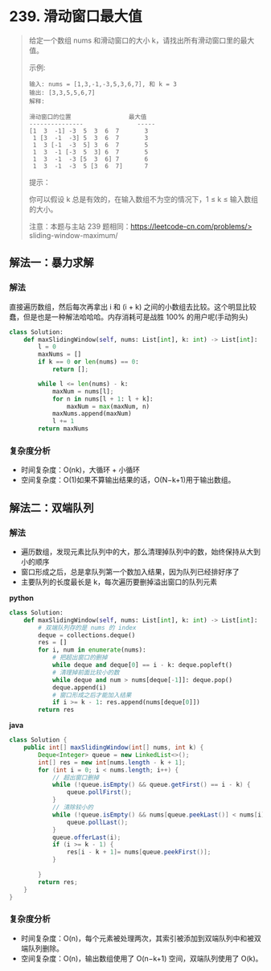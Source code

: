 # 239. 滑动窗口最大值

> 给定一个数组 nums 和滑动窗口的大小 k，请找出所有滑动窗口里的最大值。
> 
> 示例:
> ```
> 输入: nums = [1,3,-1,-3,5,3,6,7], 和 k = 3
> 输出: [3,3,5,5,6,7] 
> 解释: 
> 
> 滑动窗口的位置                最大值
> ---------------               -----
> [1  3  -1] -3  5  3  6  7       3
>  1 [3  -1  -3] 5  3  6  7       3
>  1  3 [-1  -3  5] 3  6  7       5
>  1  3  -1 [-3  5  3] 6  7       5
>  1  3  -1  -3 [5  3  6] 7       6
>  1  3  -1  -3  5 [3  6  7]      7
> ```
> 
> 提示：
> 
> 你可以假设 k 总是有效的，在输入数组不为空的情况下，1 ≤ k ≤ 输入数组的大小。
> 
> 注意：本题与主站 239 题相同：https://leetcode-cn.com/problems/> sliding-window-maximum/

## 解法一：暴力求解
### 解法
直接遍历数组，然后每次再拿出 i 和 (i + k) 之间的小数组去比较。这个明显比较蠢，但是也是一种解法哈哈哈。内存消耗可是战胜 100% 的用户呢(手动狗头)
```python
class Solution:
    def maxSlidingWindow(self, nums: List[int], k: int) -> List[int]:
        l = 0
        maxNums = []
        if k == 0 or len(nums) == 0:
            return [];

        while l <= len(nums) - k:
            maxNum = nums[l];
            for n in nums[l + 1: l + k]:
                maxNum = max(maxNum, n)
            maxNums.append(maxNum)
            l += 1
        return maxNums
```
### 复杂度分析
- 时间复杂度：O(nk)，大循环 + 小循环
- 空间复杂度：O(1)如果不算输出结果的话，O(N−k+1)用于输出数组。

## 解法二：双端队列
### 解法
- 遍历数组，发现元素比队列中的大，那么清理掉队列中的数，始终保持从大到小的顺序
- 窗口形成之后，总是拿队列第一个数加入结果，因为队列已经排好序了
- 主要队列的长度最长是 k，每次遍历要删掉溢出窗口的队列元素

**python**
``` python
class Solution:
    def maxSlidingWindow(self, nums: List[int], k: int) -> List[int]:
        # 双端队列存的是 nums 的 index
        deque = collections.deque()
        res = []
        for i, num in enumerate(nums):
            # 把超出窗口的删掉 
            while deque and deque[0] == i - k: deque.popleft()
            # 清理掉前面比较小的数
            while deque and num > nums[deque[-1]]: deque.pop() 
            deque.append(i)
            # 窗口形成之后才能加入结果
            if i >= k - 1: res.append(nums[deque[0]])
        return res
```

**java**
```java
class Solution {
    public int[] maxSlidingWindow(int[] nums, int k) {
        Deque<Integer> queue = new LinkedList<>();
        int[] res = new int[nums.length - k + 1];
        for (int i = 0; i < nums.length; i++) {
            // 超出窗口删掉
            while (!queue.isEmpty() && queue.getFirst() == i - k) {
                queue.pollFirst();
            }
            // 清除较小的
            while (!queue.isEmpty() && nums[queue.peekLast()] < nums[i]) {
                queue.pollLast();
            }
            queue.offerLast(i);
            if (i >= k - 1) {
                res[i - k + 1]= nums[queue.peekFirst()];
            }
            
        }
        return res;
    }
}
```

### 复杂度分析
- 时间复杂度：O(n)，每个元素被处理两次，其索引被添加到双端队列中和被双端队列删除。
- 空间复杂度：O(n)，输出数组使用了 O(n−k+1) 空间，双端队列使用了 O(k)。